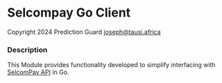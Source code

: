 # Selcompay Go Client

Copyright 2024 Prediction Guard
joseph@tausi.africa

### Description

This Module provides functionality developed to simplify interfacing with [SelcomPay API](https://developers.selcommobile.com/) in Go.


